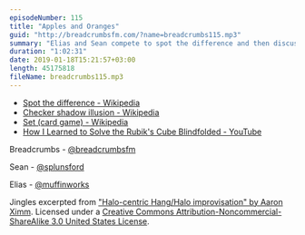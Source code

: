 ```yaml
---
episodeNumber: 115
title: "Apples and Oranges"
guid: "http://breadcrumbsfm.com/?name=breadcrumbs115.mp3"
summary: "Elias and Sean compete to spot the difference and then discuss comparison as a fundamental operation of the human mind."
duration: "1:02:31"
date: 2019-01-18T15:21:57+03:00
length: 45175818
fileName: breadcrumbs115.mp3
---
```


- [Spot the difference - Wikipedia](https://en.wikipedia.org/wiki/Spot_the_difference)
- [Checker shadow illusion - Wikipedia](https://en.wikipedia.org/wiki/Checker_shadow_illusion)
- [Set (card game) - Wikipedia](https://en.wikipedia.org/wiki/Set_\(card_game\))
- [How I Learned to Solve the Rubik's Cube Blindfolded - YouTube](http://youtu.be/vFhujAn5b8U)

Breadcrumbs - [@breadcrumbsfm](https://twitter.com/breadcrumbsfm)

Sean - [@splunsford](https://twitter.com/splunsford)

Elias - [@muffinworks](https://twitter.com/muffinworks)

Jingles excerpted from ["Halo-centric Hang/Halo improvisation" by Aaron Ximm](http://freemusicarchive.org/music/aaron_ximm/handpans_and_the_hang/). Licensed under a [Creative Commons Attribution-Noncommercial-ShareAlike 3.0 United States License](http://creativecommons.org/licenses/by-nc-sa/3.0/us/).